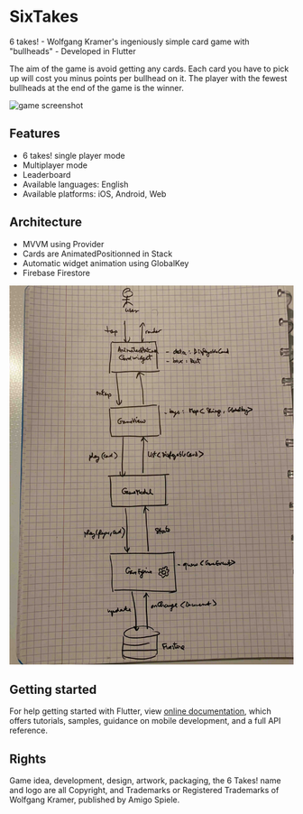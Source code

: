 # SixTakes

6 takes! - Wolfgang Kramer's ingeniously simple card game with "bullheads" - Developed in Flutter

The aim of the game is avoid getting any cards. Each card you have to pick up will cost you minus points per bullhead on it. The player with the fewest bullheads at the end of the game is the winner.

![game screenshot](https://upload.wikimedia.org/wikipedia/commons/thumb/5/56/6_nimmt%21.jpg/1024px-6_nimmt%21.jpg)

## Features

- 6 takes! single player mode
- Multiplayer mode
- Leaderboard
- Available languages: English
- Available platforms: iOS, Android, Web

## Architecture

- MVVM using Provider
- Cards are AnimatedPositionned in Stack
- Automatic widget animation using GlobalKey
- Firebase Firestore

![game architecture](./doc/architecture.jpg)

## Getting started

For help getting started with Flutter, view
[online documentation](https://flutter.dev/docs), which offers tutorials,
samples, guidance on mobile development, and a full API reference.

## Rights

Game idea, development, design, artwork, packaging, the 6 Takes! name and logo are all Copyright, and Trademarks or Registered Trademarks of Wolfgang Kramer, published by Amigo Spiele.

